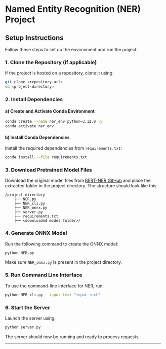 # Named Entity Recognition (NER) Project

## Setup Instructions

Follow these steps to set up the environment and run the project.

### 1. Clone the Repository (if applicable)
If the project is hosted on a repository, clone it using:
```bash
git clone <repository-url>
cd <project-directory>
```

### 2. Install Dependencies

#### a) Create and Activate Conda Environment
```bash
conda create --name ner_env python=3.12.9 -y
conda activate ner_env
```

#### b) Install Conda Dependencies
Install the required dependencies from `requirements.txt`:
```bash
conda install --file requirements.txt
```

### 3. Download Pretrained Model Files
Download the original model files from [BERT-NER GitHub](https://github.com/kamalkraj/BERT-NER?tab=readme-ov-file) and place the extracted folder in the project directory. The structure should look like this:
```
/project-directory
    ├── NER.py
    ├── NER_cli.py
    ├── NER_onnx.py
    ├── server.py
    ├── requirements.txt
    ├── <downloaded model folder>/
```

### 4. Generate ONNX Model
Run the following command to create the ONNX model:
```bash
python NER.py
```
Make sure `NER_onnx.py` is present in the project directory.

### 5. Run Command Line Interface
To use the command-line interface for NER, run:
```bash
python NER_cli.py --input_text "input text"
```

### 6. Start the Server
Launch the server using:
```bash
python server.py
```

The server should now be running and ready to process requests.

---